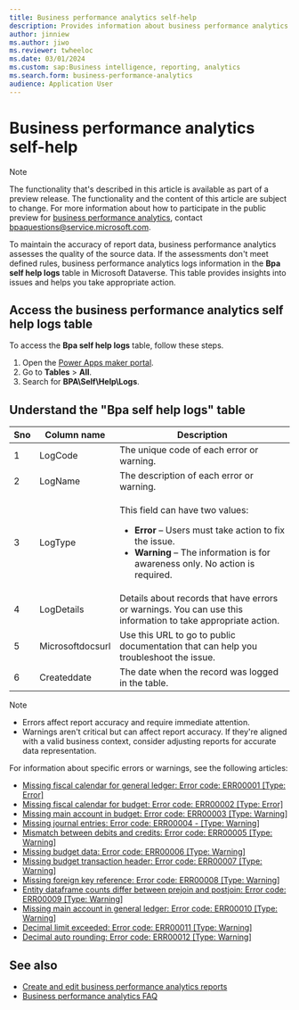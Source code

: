 ```yaml
---
title: Business performance analytics self-help
description: Provides information about business performance analytics self-help in Microsoft Dynamics 365 Finance.
author: jinniew
ms.author: jiwo
ms.reviewer: twheeloc 
ms.date: 03/01/2024
ms.custom: sap:Business intelligence, reporting, analytics
ms.search.form: business-performance-analytics
audience: Application User
---
```

# Business performance analytics self-help

> [!NOTE]
> The functionality that's described in this article is available as part of a preview release. The functionality and the content of this article are subject to change. For more information about how to participate in the public preview for [business performance analytics](/dynamics365/finance/business-performance-analytics/business-performance-analytics-home-page), contact <bpaquestions@service.microsoft.com>.

To maintain the accuracy of report data, business performance analytics assesses the quality of the source data. If the assessments don't meet defined rules, business performance analytics logs information in the **Bpa self help logs** table in Microsoft Dataverse. This table provides insights into issues and helps you take appropriate action.

## Access the business performance analytics self help logs table

To access the **Bpa self help logs** table, follow these steps.

1. Open the [Power Apps maker portal](https://make.preview.powerapps.com/).
2. Go to **Tables** > **All**.
3. Search for **BPA\Self\Help\Logs**.

## Understand the "Bpa self help logs" table

| Sno | Column name | Description |
|---|---|---|
| 1 | LogCode | The unique code of each error or warning. |
| 2 | LogName | The description of each error or warning. |
| 3 | LogType | <p>This field can have two values:</p><ul><li>**Error** – Users must take action to fix the issue.</li><li>**Warning** – The information is for awareness only. No action is required.</li></ul> |
| 4 | LogDetails | Details about records that have errors or warnings. You can use this information to take appropriate action. |
| 5 | Microsoftdocsurl | Use this URL to go to public documentation that can help you troubleshoot the issue. |
| 6 | Createddate | The date when the record was logged in the table. |

> [!NOTE]
>
> - Errors affect report accuracy and require immediate attention.
> - Warnings aren't critical but can affect report accuracy. If they're aligned with a valid business context, consider adjusting reports for accurate data representation.

For information about specific errors or warnings, see the following articles:

- [Missing fiscal calendar for general ledger: Error code: ERR00001 [Type: Error]](missing-fiscal-calendar-for-general-ledger-err00001.md)
- [Missing fiscal calendar for budget: Error code: ERR00002 [Type: Error]](missing-fiscal-calendar-for-budget-err00002.md)
- [Missing main account in budget: Error code: ERR00003 [Type: Warning]](missing-main-account-in-budget-err00003.md)
- [Missing journal entries: Error code: ERR00004 - [Type: Warning]](missing-journal-entries-err00004.md)
- [Mismatch between debits and credits: Error code: ERR00005 [Type: Warning]](mismatch-between-debits-and-credits-err00005.md)
- [Missing budget data: Error code: ERR00006 [Type: Warning]](missing-budget-data-err00006.md)
- [Missing budget transaction header: Error code: ERR00007 [Type: Warning]](missing-budget-transaction-header-err00007.md)
- [Missing foreign key reference: Error code: ERR00008 [Type: Warning]](missing-foreign-key-err0008.md)
- [Entity dataframe counts differ between prejoin and postjoin: Error code: ERR00009 [Type: Warning]](entity-dataframe-counts-err00009.md)
- [Missing main account in general ledger: Error code: ERR00010 [Type: Warning]](missing-main-account-in-gl-err00010.md)
- [Decimal limit exceeded: Error code: ERR00011 [Type: Warning]](decimal-limit-exceed-err00011.md)
- [Decimal auto rounding: Error code: ERR00012 [Type: Warning]](decimal-auto-rounding-err00012.md)

## See also

- [Create and edit business performance analytics reports](/dynamics365/finance/business-performance-analytics/how-to-create-and-edit-reports)
- [Business performance analytics FAQ](/dynamics365/finance/business-performance-analytics/bpa-faq)
